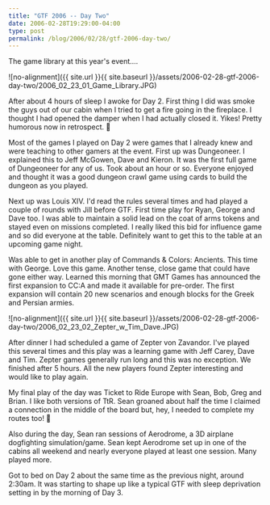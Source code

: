 ```yaml
---
title: "GTF 2006 -- Day Two"
date: 2006-02-28T19:29:00-04:00
type: post
permalink: /blog/2006/02/28/gtf-2006-day-two/
---
```

The game library at this year's event....

![no-alignment]({{ site.url }}{{ site.baseurl }}/assets/2006-02-28-gtf-2006-day-two/2006_02_23_01_Game_Library.JPG)

After about 4 hours of sleep I awoke for Day 2. First thing I did was smoke the guys out of our cabin when I tried to get a fire going in the fireplace. I thought I had opened the damper when I had actually closed it. Yikes! Pretty humorous now in retrospect. 🙂

Most of the games I played on Day 2 were games that I already knew and were teaching to other gamers at the event. First up was Dungeoneer. I explained this to Jeff McGowen, Dave and Kieron. It was the first full game of Dungeoneer for any of us. Took about an hour or so. Everyone enjoyed and thought it was a good dungeon crawl game using cards to build the dungeon as you played.

Next up was Louis XIV. I'd read the rules several times and had played a couple of rounds with Jill before GTF. First time play for Ryan, George and Dave too. I was able to maintain a solid lead on the coat of arms tokens and stayed even on missions completed. I really liked this bid for influence game and so did everyone at the table. Definitely want to get this to the table at an upcoming game night.

Was able to get in another play of Commands & Colors: Ancients. This time with George. Love this game. Another tense, close game that could have gone either way. Learned this morning that GMT Games has announced the first expansion to CC:A and made it available for pre-order. The first expansion will contain 20 new scenarios and enough blocks for the Greek and Persian armies.

![no-alignment]({{ site.url }}{{ site.baseurl }}/assets/2006-02-28-gtf-2006-day-two/2006_02_23_02_Zepter_w_Tim_Dave.JPG)

After dinner I had scheduled a game of Zepter von Zavandor. I've played this several times and this play was a learning game with Jeff Carey, Dave and Tim. Zepter games generally run long and this was no exception. We finished after 5 hours. All the new players found Zepter interesting and would like to play again.

My final play of the day was Ticket to Ride Europe with Sean, Bob, Greg and Brian. I like both versions of TtR. Sean groaned about half the time I claimed a connection in the middle of the board but, hey, I needed to complete my routes too! 🙂

Also during the day, Sean ran sessions of Aerodrome, a 3D airplane dogfighting simulation/game. Sean kept Aerodrome set up in one of the cabins all weekend and nearly everyone played at least one session. Many played more.

Got to bed on Day 2 about the same time as the previous night, around 2:30am. It was starting to shape up like a typical GTF with sleep deprivation setting in by the morning of Day 3.
